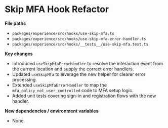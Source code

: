 # Skip MFA Hook Refactor

**File paths**
- `packages/experience/src/hooks/use-skip-mfa.ts`
- `packages/experience/src/hooks/use-skip-mfa-error-handler.ts`
- `packages/experience/src/hooks/__tests__/use-skip-mfa.test.ts`

**Key changes**
- Introduced `useSkipMfaErrorHandler` to resolve the interaction event from the current location and supply the correct error handlers.
- Updated `useSkipMfa` to leverage the new helper for clearer error processing.
- Extended `useSkipMfaErrorHandler` to map the `mfa_policy_not_user_controlled` code to MFA setup logic.
- Added unit tests covering sign-in and registration flows with the new handler.

**New dependencies / environment variables**
- None.
